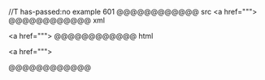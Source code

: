 //T has-passed:no
example 601
@@@@@@@@@@@@ src
<a href="\"">
@@@@@@@@@@@@ xml
<?xml version="1.0" encoding="UTF-8"?>
<!DOCTYPE document SYSTEM "CommonMark.dtd">
<document xmlns="http://commonmark.org/xml/1.0">
  <paragraph>
    <text>&lt;a href=&quot;&quot;&quot;&gt;</text>
  </paragraph>
</document>
@@@@@@@@@@@@ html
<p>&lt;a href=&quot;&quot;&quot;&gt;</p>
@@@@@@@@@@@@
